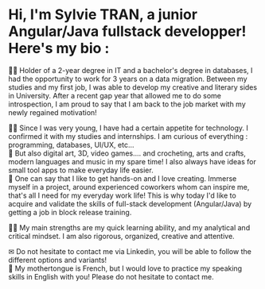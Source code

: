 # Hi, I'm Sylvie TRAN, a junior Angular/Java fullstack developper!<br/>Here's my bio :
👩‍🎓 Holder of a 2-year degree in IT and a bachelor's degree in databases, I had the opportunity to work for 3 years on a data migration. Between my studies and my first job, I was able to develop my creative and literary sides in University. After a recent gap year that allowed me to do some introspection, I am proud to say that I am back to the job market with my newly regained motivation!

👩‍💻 Since I was very young, I have had a certain appetite for technology. I confirmed it with my studies and internships. I am curious of everything : programming, databases, UI/UX, etc...<br/>
🎨 But also digital art, 3D, video games.... and crocheting, arts and crafts, modern languages ​​and music in my spare time! I also always have ideas for small tool apps to make everyday life easier.<br/>
🎯 One can say that I like to get hands-on and I love creating. Immerse myself in a project, around experienced coworkers whom can inspire me, that's all I need for my everyday work life!
This is why today I'd like to acquire and validate the skills of full-stack development (Angular/Java) by getting a job in block release training.

🙋‍♀️ My main strengths are my quick learning ability, and my analytical and critical mindset. I am also rigorous, organized, creative and attentive.

✉ Do not hesitate to contact me via Linkedin, you will be able to follow the different options and variants!<br/>
🤝 My mothertongue is French, but I would love to practice my speaking skills in English with you! Please do not hesitate to contact me.
